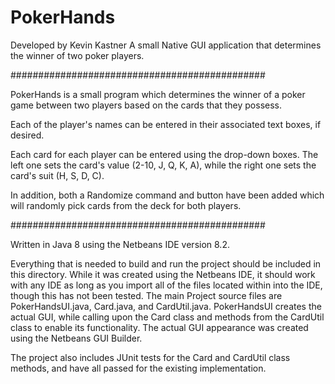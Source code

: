 # PokerHands
Developed by Kevin Kastner
A small Native GUI application that determines the winner of two poker players.

##############################################

PokerHands is a small program which determines the winner of a poker game between two players based on the cards that they possess.

Each of the player's names can be entered in their associated text boxes, if desired.

Each card for each player can be entered using the drop-down boxes. The left one sets the card's value (2-10, J, Q, K, A),
while the right one sets the card's suit (H, S, D, C).

In addition, both a Randomize command and button have been added which will randomly pick cards from the deck for both players.

##############################################

Written in Java 8 using the Netbeans IDE version 8.2.

Everything that is needed to build and run the project should be included in this directory.
While it was created using the Netbeans IDE, it should work with any IDE as long as you import all of the files located
within into the IDE, though this has not been tested.
The main Project source files are PokerHandsUI.java, Card.java, and CardUtil.java.
PokerHandsUI creates the actual GUI, while calling upon the Card class and methods from the CardUtil class
to enable its functionality. The actual GUI appearance was created using the Netbeans GUI Builder.

The project also includes JUnit tests for the Card and CardUtil class methods, and have all passed for the existing implementation.
